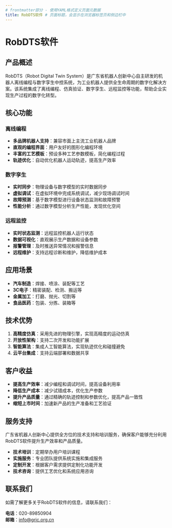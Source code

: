 ```yaml
---
# frontmatter部分 - 使用YAML格式定义页面元数据
title: RobDTS软件 # 页面标题，会显示在浏览器标签页和侧边栏中
---
```


# RobDTS软件
<!-- H1标题 - 页面主标题，通常与页面title保持一致 -->

## 产品概述
<!-- H2标题 - 产品概述部分，介绍产品的基本情况 -->

<!-- 产品介绍段落 - 简明扼要地描述产品的核心功能和价值 -->
RobDTS（Robot Digital Twin System）是广东省机器人创新中心自主研发的机器人离线编程与数字孪生中控系统，为工业机器人提供全生命周期的数字化解决方案。该系统集成了离线编程、仿真验证、数字孪生、远程监控等功能，帮助企业实现生产过程的数字化转型。

## 核心功能
<!-- H2标题 - 核心功能部分，介绍产品的主要功能模块 -->

<!-- 离线编程功能部分 - 使用H3标题和无序列表展示功能点 -->
### 离线编程
<!-- H3标题 - 功能模块标题 -->

- **多品牌机器人支持**：兼容市面上主流工业机器人品牌
- **直观的编程界面**：用户友好的图形化编程环境
- **丰富的工艺模板**：预设多种工艺参数模板，简化编程过程
- **轨迹优化**：自动优化机器人运动轨迹，提高生产效率
<!-- 无序列表 - 使用减号+空格创建列表项
     每个列表项使用粗体突出功能名称，冒号后面是功能说明 -->

<!-- 数字孪生功能部分 - 同样使用H3标题和无序列表 -->
### 数字孪生

- **实时同步**：物理设备与数字模型的实时数据同步
- **虚拟调试**：在虚拟环境中完成系统调试，减少现场调试时间
- **故障预测**：基于数字模型进行设备状态监测和故障预警
- **性能分析**：通过数字模型分析生产性能，发现优化空间

<!-- 远程监控功能部分 - 同样的结构保持一致性 -->
### 远程监控

- **实时状态监测**：远程监控机器人运行状态
- **数据可视化**：直观展示生产数据和设备参数
- **报警管理**：及时推送异常情况和报警信息
- **远程维护**：支持远程诊断和维护，降低维护成本

## 应用场景
<!-- H2标题 - 应用场景部分，介绍产品适用的行业和使用场景 -->

<!-- 适用行业和应用场景列表 - 使用无序列表展示不同应用场景 -->
- **汽车制造**：焊接、喷涂、装配等工艺
- **3C电子**：精密装配、检测、搬运等
- **金属加工**：打磨、抛光、切割等
- **食品医药**：包装、分拣、装箱等

## 技术优势
<!-- H2标题 - 技术优势部分，强调产品的技术特点和竞争优势 -->

<!-- 产品技术优势列表 - 使用有序列表突出技术优势的重要性排序 -->
1. **高精度仿真**：采用先进的物理引擎，实现高精度的运动仿真
2. **开放性架构**：支持二次开发和功能扩展
3. **智能算法**：集成人工智能算法，实现轨迹优化和碰撞避免
4. **云平台集成**：支持云端部署和数据共享
<!-- 有序列表 - 使用数字+句点+空格创建，表示这些优势有优先级或重要性排序 -->

## 客户收益
<!-- H2标题 - 客户收益部分，说明客户使用产品可获得的价值 -->

<!-- 客户使用产品的收益列表 - 使用无序列表展示多方面收益 -->
- **提高生产效率**：减少编程和调试时间，提高设备利用率
- **降低生产成本**：减少试错成本，优化生产参数
- **提升产品质量**：通过精确的轨迹控制和参数优化，提高产品一致性
- **缩短上市时间**：加速新产品的生产准备和工艺验证

## 服务支持
<!-- H2标题 - 服务支持部分，介绍产品相关的服务内容 -->

<!-- 产品相关服务支持段落 - 先用一段文字概述服务理念 -->
广东省机器人创新中心提供全方位的技术支持和培训服务，确保客户能够充分利用RobDTS软件提升生产效率和产品质量。

<!-- 服务类型列表 - 使用无序列表展示不同类型的服务 -->
- **技术培训**：定期举办用户培训课程
- **实施服务**：专业团队提供系统实施和集成服务
- **定制开发**：根据客户需求提供定制化功能开发
- **技术咨询**：提供工艺优化和系统应用咨询

## 联系我们
<!-- H2标题 - 联系方式部分，提供咨询和购买渠道 -->

<!-- 联系方式说明 - 邀请用户联系的引导语 -->
如需了解更多关于RobDTS软件的信息，请联系我们：

<!-- 联系方式详情 - 使用加粗突出联系方式类型，使用双空格换行排版 -->
**电话**：020-89850904  
**邮箱**：info@gric.org.cn 

<!-- 
页面设计说明：
1. 使用层级标题(H1-H3)组织内容结构，便于阅读和SEO优化
2. 采用统一的内容模块划分：概述→功能→场景→优势→收益→服务→联系
3. 使用无序列表和有序列表展示结构化信息，提高可读性
4. 使用粗体强调关键词和小标题，便于用户快速浏览
5. 文案简洁明了，每个功能点都包含功能名称和价值说明
6. 整体内容从产品介绍到服务支持，形成完整的产品信息闭环
--> 